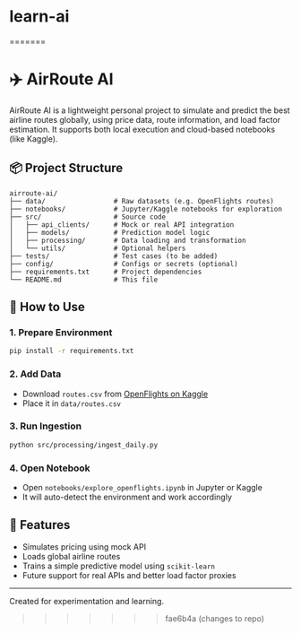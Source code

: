
# learn-ai
=======
# ✈️ AirRoute AI

AirRoute AI is a lightweight personal project to simulate and predict the best airline routes globally, using price data, route information, and load factor estimation. It supports both local execution and cloud-based notebooks (like Kaggle).

## 📦 Project Structure

```
airroute-ai/
├── data/                 # Raw datasets (e.g. OpenFlights routes)
├── notebooks/            # Jupyter/Kaggle notebooks for exploration
├── src/                  # Source code
│   ├── api_clients/      # Mock or real API integration
│   ├── models/           # Prediction model logic
│   ├── processing/       # Data loading and transformation
│   └── utils/            # Optional helpers
├── tests/                # Test cases (to be added)
├── config/               # Configs or secrets (optional)
├── requirements.txt      # Project dependencies
└── README.md             # This file
```

## 🚀 How to Use

### 1. Prepare Environment
```bash
pip install -r requirements.txt
```

### 2. Add Data
- Download `routes.csv` from [OpenFlights on Kaggle](https://www.kaggle.com/datasets/open-flights/airline-route-database)
- Place it in `data/routes.csv`

### 3. Run Ingestion
```bash
python src/processing/ingest_daily.py
```

### 4. Open Notebook
- Open `notebooks/explore_openflights.ipynb` in Jupyter or Kaggle
- It will auto-detect the environment and work accordingly

## 🧠 Features

- Simulates pricing using mock API
- Loads global airline routes
- Trains a simple predictive model using `scikit-learn`
- Future support for real APIs and better load factor proxies

---
Created for experimentation and learning.
>>>>>>> fae6b4a (changes to repo)
